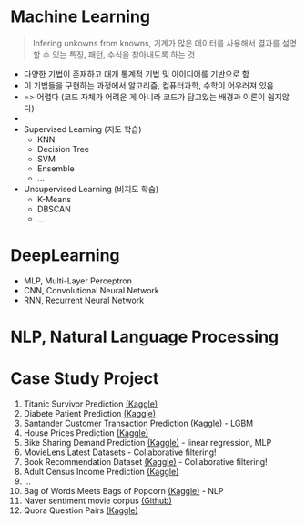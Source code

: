 # Machine Learning
  > Infering unkowns from knowns, 기계가 많은 데이터를 사용해서 결과를 설명할 수 있는 특징, 패턴, 수식을 찾아내도록 하는 것
  - 다양한 기법이 존재하고 대개 통계적 기법 및 아이디어를 기반으로 함
  - 이 기법들을 구현하는 과정에서 알고리즘, 컴퓨터과학, 수학이 어우러져 있음
  - => 어렵다 (코드 자체가 어려운 게 아니라 코드가 담고있는 배경과 이론이 쉽지않다)
  - 
- Supervised Learning (지도 학습)
  - KNN
  - Decision Tree
  - SVM
  - Ensemble
  - ...
- Unsupervised Learning (비지도 학습)
  - K-Means
  - DBSCAN
  - ...

# DeepLearning

- MLP, Multi-Layer Perceptron
- CNN, Convolutional Neural Network
- RNN, Recurrent Neural Network

# NLP, Natural Language Processing


# Case Study Project
  1. Titanic Survivor Prediction [(Kaggle)](https://www.kaggle.com/c/titanic)
  2. Diabete Patient Prediction [(Kaggle)](https://www.kaggle.com/uciml/pima-indians-diabetes-database)
  3. Santander Customer Transaction Prediction [(Kaggle)](https://www.kaggle.com/c/santander-customer-transaction-prediction/) - LGBM
  4. House Prices Prediction [(Kaggle)](https://www.kaggle.com/c/house-prices-advanced-regression-techniques/overview)
  5. Bike Sharing Demand Prediction [(Kaggle)](https://www.kaggle.com/c/bike-sharing-demand/) - linear regression, MLP
  6. MovieLens Latest Datasets - Collaborative filtering!
  7. Book Recommendation Dataset [(Kaggle)](https://www.kaggle.com/arashnic/book-recommendation-dataset) - Collaborative filtering!
  8. Adult Census Income Prediction [(Kaggle)](https://www.kaggle.com/uciml/adult-census-income)
  9. ...
  10. Bag of Words Meets Bags of Popcorn [(Kaggle)](https://www.kaggle.com/c/word2vec-nlp-tutorial/data) - NLP
  11. Naver sentiment movie corpus [(Github)](https://github.com/e9t/nsmc)
  12. Quora Question Pairs [(Kaggle)]()


